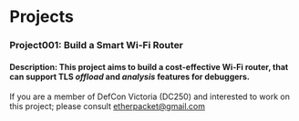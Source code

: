 # Projects



### Project001: Build a Smart Wi-Fi Router
#### Description: This project aims to build a cost-effective Wi-Fi router, that can support TLS *offload* and *analysis* features for debuggers. 

If you are a member of DefCon Victoria (DC250) and interested to work on this project; 
please consult <etherpacket@gmail.com>


